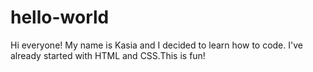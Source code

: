 # hello-world
Hi everyone!
My name is Kasia and I decided to learn how to code. I've already started with HTML and CSS.This is fun!
